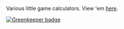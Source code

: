 Various little game calculators. View 'em
[here](https://alorel-game-calculators.netlify.com).


[![Greenkeeper badge](https://badges.greenkeeper.io/Alorel/game-calculators.svg)](https://greenkeeper.io/)